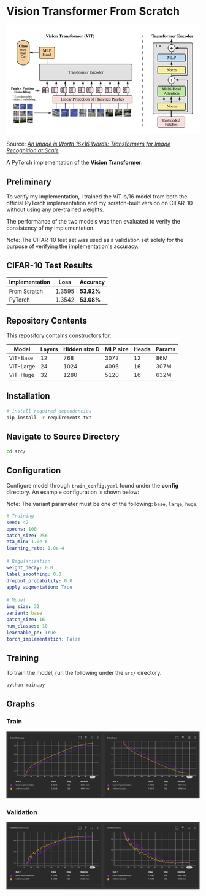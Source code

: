 # Vision Transformer From Scratch

![Vision Transformer Architecture](assets/figures/ViT-Architecture.png)

Source: [*An Image is Worth 16x16 Words: Transformers for Image Recognition at Scale*](https://arxiv.org/abs/2010.11929)

A PyTorch implementation of the **Vision Transformer**.

## Preliminary

To verify my implementation, I trained the ViT-b/16 model from both the official PyTorch implementation and my scratch-built version on CIFAR-10 without using any pre-trained weights.

The performance of the two models was then evaluated to verify the consistency of my implementation.

Note: The CIFAR-10 test set was used as a validation set solely for the purpose of verifying the implementation's accuracy.

## CIFAR-10 Test Results

| Implementation | Loss   | Accuracy   |
|----------------|--------|------------|
| From Scratch   | 1.3595 | **53.92%** |
| PyTorch        | 1.3542 | **53.08%** |

## Repository Contents

This repository contains constructors for:

| Model      | Layers | Hidden size D | MLP size | Heads | Params |
|------------|--------|---------------|----------|-------|--------|
| ViT-Base   | 12     | 768           | 3072     | 12    | 86M    |
| ViT-Large  | 24     | 1024          | 4096     | 16    | 307M   |
| ViT-Huge   | 32     | 1280          | 5120     | 16    | 632M   |

## Installation

```bash
# install required dependencies
pip install -r requirements.txt
```

## Navigate to Source Directory

```bash
cd src/
```

## Configuration

Configure model through `train_config.yaml` found under the **config** directory. An example configuration is shown below:

Note: The variant parameter must be one of the following: `base`, `large`, `huge`.

``` yaml
# Training
seed: 42
epochs: 100
batch_size: 256
eta_min: 1.0e-6
learning_rate: 1.0e-4

# Regularization
weight_decay: 0.0
label_smoothing: 0.0
dropout_probability: 0.0
apply_augmentation: True

# Model
img_size: 32
variant: base
patch_size: 16
num_classes: 10
learnable_pe: True
torch_implementation: False
```

## Training

To train the model, run the following under the `src/` directory.

```bash
python main.py
```

## Graphs

### Train

![Train Curve](assets/figures/train-curve.png)

### Validation

![Validation Curve](assets/figures/val-curve.png)